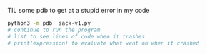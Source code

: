 
TIL some pdb to get at a stupid error in my code

```bash
python3 -m pdb  sack-v1.py
# continue to run the program
# list to see lines of code when it crashes
# print(expression) to evaluate what went on when it crashed
```

